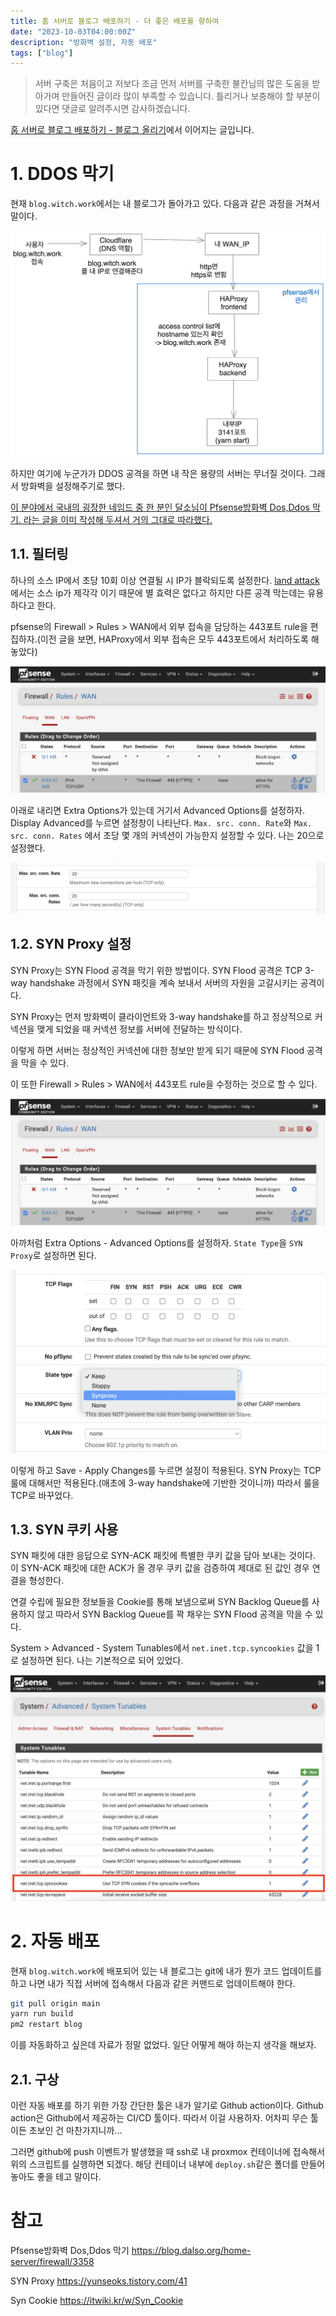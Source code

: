```yaml
---
title: 홈 서버로 블로그 배포하기 - 더 좋은 배포를 향하여
date: "2023-10-03T04:00:00Z"
description: "방화벽 설정, 자동 배포"
tags: ["blog"]
---
```


> 서버 구축은 처음이고 저보다 조금 먼저 서버를 구축한 불칸님의 많은 도움을 받아가며 만들어진 글이라 많이 부족할 수 있습니다. 틀리거나 보충해야 할 부분이 있다면 댓글로 알려주시면 감사하겠습니다.

[홈 서버로 블로그 배포하기 - 블로그 올리기](https://witch.work/posts/blog-home-server-2)에서 이어지는 글입니다.

# 1. DDOS 막기

현재 `blog.witch.work`에서는 내 블로그가 돌아가고 있다. 다음과 같은 과정을 거쳐서 말이다.

![내 도메인 접속 구조](./how-my-domain-works.png)

하지만 여기에 누군가가 DDOS 공격을 하면 내 작은 용량의 서버는 무너질 것이다. 그래서 방화벽을 설정해주기로 했다.

[이 분야에서 국내의 굉장한 네임드 중 한 분인 달소님이 Pfsense방화벽 Dos,Ddos 막기. 라는 글을 이미 작성해 두셔서 거의 그대로 따라했다.](https://blog.dalso.org/home-server/firewall/3358)

## 1.1. 필터링

하나의 소스 IP에서 초당 10회 이상 연결될 시 IP가 블락되도록 설정한다. [land attack](https://m.blog.naver.com/brickbot/220416019291)에서는 소스 ip가 제각각 이기 때문에 별 효력은 없다고 하지만 다른 공격 막는데는 유용하다고 한다.

pfsense의 Firewall > Rules > WAN에서 외부 접속을 담당하는 443포트 rule을 편집하자.(이전 글을 보면, HAProxy에서 외부 접속은 모두 443포트에서 처리하도록 해놓았다)

![pfsense-rule](./pfsense-interface-rule.png)

아래로 내리면 Extra Options가 있는데 거기서 Advanced Options를 설정하자. Display Advanced를 누르면 설정창이 나타난다. `Max. src. conn. Rate`와 `Max. src. conn. Rates` 에서 초당 몇 개의 커넥션이 가능한지 설정할 수 있다. 나는 20으로 설정했다.

![max rate 설정](./max-src-conn-rate.png)

## 1.2. SYN Proxy 설정

SYN Proxy는 SYN Flood 공격을 막기 위한 방법이다. SYN Flood 공격은 TCP 3-way handshake 과정에서 SYN 패킷을 계속 보내서 서버의 자원을 고갈시키는 공격이다.

SYN Proxy는 먼저 방화벽이 클라이언트와 3-way handshake를 하고 정상적으로 커넥션을 맺게 되었을 때 커넥션 정보를 서버에 전달하는 방식이다.

이렇게 하면 서버는 정상적인 커넥션에 대한 정보만 받게 되기 때문에 SYN Flood 공격을 막을 수 있다.

이 또한 Firewall > Rules > WAN에서 443포트 rule을 수정하는 것으로 할 수 있다.

![pfsense-rule](./pfsense-interface-rule.png)

아까처럼 Extra Options - Advanced Options를 설정하자. `State Type`을 `SYN Proxy`로 설정하면 된다.

![syn proxy 설정](./syn-proxy.png)

이렇게 하고 Save - Apply Changes를 누르면 설정이 적용된다. SYN Proxy는 TCP 룰에 대해서만 적용된다.(애초에 3-way handshake에 기반한 것이니까) 따라서 룰을 TCP로 바꾸었다.

## 1.3. SYN 쿠키 사용

SYN 패킷에 대한 응답으로 SYN-ACK 패킷에 특별한 쿠키 값을 담아 보내는 것이다. 이 SYN-ACK 패킷에 대한 ACK가 올 경우 쿠키 값을 검증하여 제대로 된 값인 경우 연결을 형성한다.

연결 수립에 필요한 정보들을 Cookie를 통해 보냄으로써 SYN Backlog Queue를 사용하지 않고 따라서 SYN Backlog Queue를 꽉 채우는 SYN Flood 공격을 막을 수 있다.

System > Advanced - System Tunables에서 `net.inet.tcp.syncookies` 값을 1로 설정하면 된다. 나는 기본적으로 되어 있었다.

![syn cookie 설정](./syn-cookie-rule.png)

# 2. 자동 배포

현재 `blog.witch.work`에 배포되어 있는 내 블로그는 git에 내가 뭔가 코드 업데이트를 하고 나면 내가 직접 서버에 접속해서 다음과 같은 커맨드로 업데이트해야 한다.

```bash
git pull origin main
yarn run build
pm2 restart blog
```

이를 자동화하고 싶은데 자료가 정말 없었다. 일단 어떻게 해야 하는지 생각을 해보자.

## 2.1. 구상

이런 자동 배포를 하기 위한 가장 간단한 툴은 내가 알기로 Github action이다. Github action은 Github에서 제공하는 CI/CD 툴이다. 따라서 이걸 사용하자. 어차피 무슨 툴이든 초보인 건 마찬가지니까...

그러면 github에 push 이벤트가 발생했을 때 ssh로 내 proxmox 컨테이너에 접속해서 위의 스크립트를 실행하면 되겠다. 해당 컨테이너 내부에 `deploy.sh`같은 폴더를 만들어 놓아도 좋을 테고 말이다.



# 참고

Pfsense방화벽 Dos,Ddos 막기 https://blog.dalso.org/home-server/firewall/3358

SYN Proxy https://yunseoks.tistory.com/41

Syn Cookie https://itwiki.kr/w/Syn_Cookie